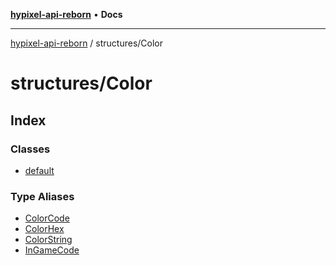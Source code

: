 [**hypixel-api-reborn**](../../README.md) • **Docs**

***

[hypixel-api-reborn](../../modules.md) / structures/Color

# structures/Color

## Index

### Classes

- [default](classes/default.md)

### Type Aliases

- [ColorCode](type-aliases/ColorCode.md)
- [ColorHex](type-aliases/ColorHex.md)
- [ColorString](type-aliases/ColorString.md)
- [InGameCode](type-aliases/InGameCode.md)
